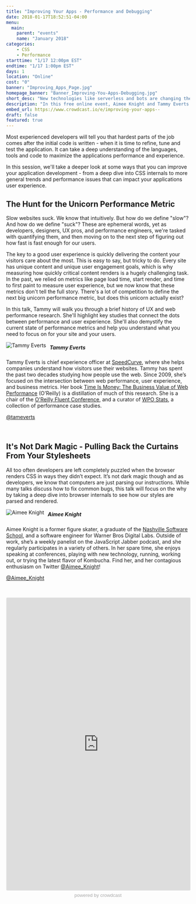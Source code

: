```yaml
---
title: "Improving Your Apps - Performance and Debugging"
date: 2018-01-17T18:52:51-04:00
menu:
  main:
    parent: "events"
    name: "January 2018"
categories:
    - CSS
    - Performance
starttime: "1/17 12:00pm EST"
endtime: "1/17 1:00pm EST"
days: 1
location: "Online"
cost: "0"
banner: "Improving_Apps_Page.jpg"
homepage_banner: "Banner_Improving-You-Apps-Debugging.jpg"
short_desc: "New technologies like serverless and bots are changing the face of development."
description: "In this free online event, Aimee Knight and Tammy Everts explore ways we can improve the performance of our applications."
embed_url: https://www.crowdcast.io/e/improving-your-apps--
draft: false
featured: true
---
```


Most experienced developers will tell you that hardest parts of the job comes after the initial code is written - when it is time to refine, tune and test the application. It can take a deep understanding of the languages, tools and code to maximize the applications performance and experience.

In this session, we'll take a deeper look at some ways that you can improve your application development - from a deep dive into CSS internals to more general trends and performance issues that can impact your applications user experience.

## The Hunt for the Unicorn Performance Metric

Slow websites suck. We know that intuitively. But how do we define "slow"? And how do we define "suck"? These are ephemeral words, yet as developers, designers, UX pros, and performance engineers, we're tasked with quantifying them, and then moving on to the next step of figuring out how fast is fast enough for our users. 

The key to a good user experience is quickly delivering the content your visitors care about the most. This is easy to say, but tricky to do. Every site has unique content and unique user engagement goals, which is why measuring how quickly critical content renders is a hugely challenging task. In the past, we relied on metrics like page load time, start render, and time to first paint to measure user experience, but we now know that these metrics don't tell the full story. There's a lot of competition to define the next big unicorn performance metric, but does this unicorn actually exist?

In this talk, Tammy will walk you through a brief history of UX and web performance research. She'll highlight key studies that connect the dots between performance and user experience. She'll also demystify the current state of performance metrics and help you understand what you need to focus on for your site and your users. 

<img src="/images/speakers/tammyeverts.jpg" style="float:left;margin-right: 10px;" alt="Tammy Everts">

##### Tammy Everts

Tammy Everts is chief experience officer at [SpeedCurve](https://speedcurve.com/), where she helps companies understand how visitors use their websites. Tammy has spent the past two decades studying how people use the web. Since 2009, she’s focused on the intersection between web performance, user experience, and business metrics. Her book [Time Is Money: The Business Value of Web Performance](http://shop.oreilly.com/product/0636920041450.do) (O’Reilly) is a distillation of much of this research. She is a chair of the [O'Reilly Fluent Conference](https://conferences.oreilly.com/fluent/fl-ca), and a curator of [WPO Stats](https://wpostats.com/), a collection of performance case studies.

<i class="fa fa-twitter" aria-hidden="true"></i> [@tameverts](https://twitter.com/tameverts)

<br style="clear:both;">

## It's Not Dark Magic - Pulling Back the Curtains From Your Stylesheets

All too often developers are left completely puzzled when the browser renders CSS in ways they didn’t expect. It’s not dark magic though and as developers, we know that computers are just parsing our instructions. While many talks discuss how to fix common bugs, this talk will focus on the why by taking a deep dive into browser internals to see how our styles are parsed and rendered.

<img src="/images/speakers/aimeeknight.jpg" style="float:left;margin-right: 10px;" alt="Aimee Knight">

##### Aimee Knight

Aimee Knight is a former figure skater, a graduate of the [Nashville Software School](http://nashvillesoftwareschool.com/), and a software engineer for Warner Bros Digital Labs. Outside of work, she’s a weekly panelist on the JavaScript Jabber podcast, and she regularly participates in a variety of others. In her spare time, she enjoys speaking at conferences, playing with new technology, running, working out, or trying the latest flavor of Kombucha. Find her, and her contagious enthusiasm on Twitter [@Aimee_Knight](https://twitter.com/Aimee_Knight)!

<i class="fa fa-twitter" aria-hidden="true"></i> [@Aimee_Knight](https://twitter.com/Aimee_Knight)

<br style="clear:both;">

<a name="register"></a>

<iframe width="100%" height="800" frameborder="0" marginheight="0" marginwidth="0" allowtransparency="true" src="https://www.crowdcast.io/e/improving-your-apps--?navlinks=false&embed=true" style="border: 1px solid #EEE;border-radius:3px;"></iframe><a href="https://www.crowdcast.io/?utm_source=embed&utm_medium=website&utm_campaign=embed" style="color: #aaa; font-family: 'Helvetica', 'Arial', sans-serif;text-decoration: none;display: block;text-align: center;font-size: 13px;padding: 5px 0;">powered by crowdcast</a>
